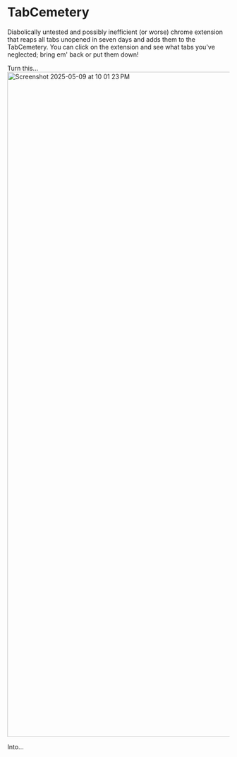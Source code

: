 # TabCemetery
Diabolically untested and possibly inefficient (or worse) chrome extension that reaps all tabs unopened in seven days and adds them to the TabCemetery. You can click on the extension and see what tabs you've neglected; bring em' back or put them down!

Turn this...
<img width="1504" alt="Screenshot 2025-05-09 at 10 01 23 PM" src="https://github.com/user-attachments/assets/5902dca9-0af9-40fd-904e-84d142c0c29d" />

Into...
